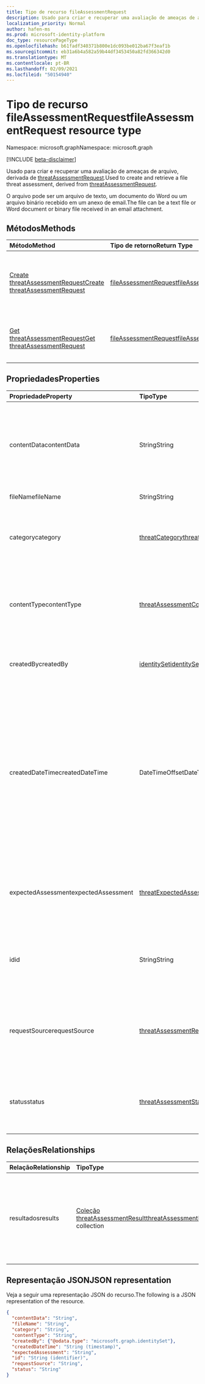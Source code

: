 ```yaml
---
title: Tipo de recurso fileAssessmentRequest
description: Usado para criar e recuperar uma avaliação de ameaças de arquivo.
localization_priority: Normal
author: hafen-ms
ms.prod: microsoft-identity-platform
doc_type: resourcePageType
ms.openlocfilehash: b61fadf340371b800e1dc093be012ba67f3eaf1b
ms.sourcegitcommit: eb31a6b4a582a59b44df3453450a82fd366342d0
ms.translationtype: MT
ms.contentlocale: pt-BR
ms.lasthandoff: 02/09/2021
ms.locfileid: "50154940"
---
```

# <a name="fileassessmentrequest-resource-type"></a><span data-ttu-id="ef619-103">Tipo de recurso fileAssessmentRequest</span><span class="sxs-lookup"><span data-stu-id="ef619-103">fileAssessmentRequest resource type</span></span>

<span data-ttu-id="ef619-104">Namespace: microsoft.graph</span><span class="sxs-lookup"><span data-stu-id="ef619-104">Namespace: microsoft.graph</span></span>

[!INCLUDE [beta-disclaimer](../../includes/beta-disclaimer.md)]

<span data-ttu-id="ef619-105">Usado para criar e recuperar uma avaliação de ameaças de arquivo, derivada de [threatAssessmentRequest](threatAssessmentRequest.md).</span><span class="sxs-lookup"><span data-stu-id="ef619-105">Used to create and retrieve a file threat assessment, derived from [threatAssessmentRequest](threatAssessmentRequest.md).</span></span>

<span data-ttu-id="ef619-106">O arquivo pode ser um arquivo de texto, um documento do Word ou um arquivo binário recebido em um anexo de email.</span><span class="sxs-lookup"><span data-stu-id="ef619-106">The file can be a text file or Word document or binary file received in an email attachment.</span></span>

## <a name="methods"></a><span data-ttu-id="ef619-107">Métodos</span><span class="sxs-lookup"><span data-stu-id="ef619-107">Methods</span></span>

| <span data-ttu-id="ef619-108">Método</span><span class="sxs-lookup"><span data-stu-id="ef619-108">Method</span></span>       | <span data-ttu-id="ef619-109">Tipo de retorno</span><span class="sxs-lookup"><span data-stu-id="ef619-109">Return Type</span></span> | <span data-ttu-id="ef619-110">Descrição</span><span class="sxs-lookup"><span data-stu-id="ef619-110">Description</span></span> |
|:-------------|:------------|:------------|
| [<span data-ttu-id="ef619-111">Create threatAssessmentRequest</span><span class="sxs-lookup"><span data-stu-id="ef619-111">Create threatAssessmentRequest</span></span>](../api/informationprotection-post-threatassessmentrequests.md) | [<span data-ttu-id="ef619-112">fileAssessmentRequest</span><span class="sxs-lookup"><span data-stu-id="ef619-112">fileAssessmentRequest</span></span>](fileAssessmentRequest.md) | <span data-ttu-id="ef619-113">Crie uma nova solicitação de avaliação de arquivo postando **um objeto fileAssessmentRequest.**</span><span class="sxs-lookup"><span data-stu-id="ef619-113">Create a new file assessment request by posting a **fileAssessmentRequest** object.</span></span> |
| [<span data-ttu-id="ef619-114">Get threatAssessmentRequest</span><span class="sxs-lookup"><span data-stu-id="ef619-114">Get threatAssessmentRequest</span></span>](../api/threatassessmentrequest-get.md) | [<span data-ttu-id="ef619-115">fileAssessmentRequest</span><span class="sxs-lookup"><span data-stu-id="ef619-115">fileAssessmentRequest</span></span>](fileassessmentrequest.md) | <span data-ttu-id="ef619-116">Leia as propriedades e os relacionamentos de **um objeto fileAssessmentRequest.**</span><span class="sxs-lookup"><span data-stu-id="ef619-116">Read the properties and relationships of a **fileAssessmentRequest** object.</span></span> |

## <a name="properties"></a><span data-ttu-id="ef619-117">Propriedades</span><span class="sxs-lookup"><span data-stu-id="ef619-117">Properties</span></span>

| <span data-ttu-id="ef619-118">Propriedade</span><span class="sxs-lookup"><span data-stu-id="ef619-118">Property</span></span>     | <span data-ttu-id="ef619-119">Tipo</span><span class="sxs-lookup"><span data-stu-id="ef619-119">Type</span></span>        | <span data-ttu-id="ef619-120">Descrição</span><span class="sxs-lookup"><span data-stu-id="ef619-120">Description</span></span> |
|:-------------|:------------|:------------|
|<span data-ttu-id="ef619-121">contentData</span><span class="sxs-lookup"><span data-stu-id="ef619-121">contentData</span></span>|<span data-ttu-id="ef619-122">String</span><span class="sxs-lookup"><span data-stu-id="ef619-122">String</span></span>|<span data-ttu-id="ef619-123">Conteúdo de arquivo codificado em Base64.</span><span class="sxs-lookup"><span data-stu-id="ef619-123">Base64 encoded file content.</span></span> <span data-ttu-id="ef619-124">O conteúdo do arquivo não pode ser buscado de volta porque não está armazenado.</span><span class="sxs-lookup"><span data-stu-id="ef619-124">The file content cannot fetch back because it isn't stored.</span></span>|
|<span data-ttu-id="ef619-125">fileName</span><span class="sxs-lookup"><span data-stu-id="ef619-125">fileName</span></span>|<span data-ttu-id="ef619-126">String</span><span class="sxs-lookup"><span data-stu-id="ef619-126">String</span></span>|<span data-ttu-id="ef619-127">O nome do arquivo.</span><span class="sxs-lookup"><span data-stu-id="ef619-127">The file name.</span></span>|
|<span data-ttu-id="ef619-128">category</span><span class="sxs-lookup"><span data-stu-id="ef619-128">category</span></span>|[<span data-ttu-id="ef619-129">threatCategory</span><span class="sxs-lookup"><span data-stu-id="ef619-129">threatCategory</span></span>](enums.md#threatcategory-values)|<span data-ttu-id="ef619-130">A categoria da ameaça.</span><span class="sxs-lookup"><span data-stu-id="ef619-130">The threat category.</span></span> <span data-ttu-id="ef619-131">Os valores possíveis são: `spam`, `phishing`, `malware`.</span><span class="sxs-lookup"><span data-stu-id="ef619-131">Possible values are: `spam`, `phishing`, `malware`.</span></span>|
|<span data-ttu-id="ef619-132">contentType</span><span class="sxs-lookup"><span data-stu-id="ef619-132">contentType</span></span>|[<span data-ttu-id="ef619-133">threatAssessmentContentType</span><span class="sxs-lookup"><span data-stu-id="ef619-133">threatAssessmentContentType</span></span>](enums.md#threatassessmentcontenttype-values)|<span data-ttu-id="ef619-134">O tipo de conteúdo de avaliação de ameaças.</span><span class="sxs-lookup"><span data-stu-id="ef619-134">The content type of threat assessment.</span></span> <span data-ttu-id="ef619-135">Os valores possíveis são: `mail`, `url`, `file`.</span><span class="sxs-lookup"><span data-stu-id="ef619-135">Possible values are: `mail`, `url`, `file`.</span></span>|
|<span data-ttu-id="ef619-136">createdBy</span><span class="sxs-lookup"><span data-stu-id="ef619-136">createdBy</span></span>|[<span data-ttu-id="ef619-137">identitySet</span><span class="sxs-lookup"><span data-stu-id="ef619-137">identitySet</span></span>](identityset.md)|<span data-ttu-id="ef619-138">O criador da solicitação de avaliação de ameaças.</span><span class="sxs-lookup"><span data-stu-id="ef619-138">The threat assessment request creator.</span></span>|
|<span data-ttu-id="ef619-139">createdDateTime</span><span class="sxs-lookup"><span data-stu-id="ef619-139">createdDateTime</span></span>|<span data-ttu-id="ef619-140">DateTimeOffset</span><span class="sxs-lookup"><span data-stu-id="ef619-140">DateTimeOffset</span></span>|<span data-ttu-id="ef619-141">O tipo Timestamp representa informações de data e hora usando o formato ISO 8601 e está sempre no horário UTC.</span><span class="sxs-lookup"><span data-stu-id="ef619-141">The Timestamp type represents date and time information using ISO 8601 format and is always in UTC time.</span></span> <span data-ttu-id="ef619-142">Por exemplo, meia-noite em UTC no dia 1º de janeiro de 2014 teria esta aparência: `'2014-01-01T00:00:00Z'`.</span><span class="sxs-lookup"><span data-stu-id="ef619-142">For example, midnight UTC on Jan 1, 2014 would look like this: `'2014-01-01T00:00:00Z'`.</span></span>|
|<span data-ttu-id="ef619-143">expectedAssessment</span><span class="sxs-lookup"><span data-stu-id="ef619-143">expectedAssessment</span></span>|[<span data-ttu-id="ef619-144">threatExpectedAssessment</span><span class="sxs-lookup"><span data-stu-id="ef619-144">threatExpectedAssessment</span></span>](enums.md#threatexpectedassessment-values)|<span data-ttu-id="ef619-145">A avaliação esperada do enviador.</span><span class="sxs-lookup"><span data-stu-id="ef619-145">The expected assessment from submitter.</span></span> <span data-ttu-id="ef619-146">Os valores possíveis são: `block` e `unblock`.</span><span class="sxs-lookup"><span data-stu-id="ef619-146">Possible values are: `block`, `unblock`.</span></span>|
|<span data-ttu-id="ef619-147">id</span><span class="sxs-lookup"><span data-stu-id="ef619-147">id</span></span>|<span data-ttu-id="ef619-148">String</span><span class="sxs-lookup"><span data-stu-id="ef619-148">String</span></span>|<span data-ttu-id="ef619-149">A ID da solicitação de avaliação de ameaças é um IDENTIFICADOr global exclusivo (GUID).</span><span class="sxs-lookup"><span data-stu-id="ef619-149">The threat assessment request ID is a globally unique identifier (GUID).</span></span>|
|<span data-ttu-id="ef619-150">requestSource</span><span class="sxs-lookup"><span data-stu-id="ef619-150">requestSource</span></span>|[<span data-ttu-id="ef619-151">threatAssessmentRequestSource</span><span class="sxs-lookup"><span data-stu-id="ef619-151">threatAssessmentRequestSource</span></span>](enums.md#threatassessmentrequestsource-values)|<span data-ttu-id="ef619-152">A origem da solicitação de avaliação de ameaças.</span><span class="sxs-lookup"><span data-stu-id="ef619-152">The source of threat assessment request.</span></span> <span data-ttu-id="ef619-153">Os valores possíveis são: `user` e `administrator`.</span><span class="sxs-lookup"><span data-stu-id="ef619-153">Possible values are: `user`, `administrator`.</span></span>|
|<span data-ttu-id="ef619-154">status</span><span class="sxs-lookup"><span data-stu-id="ef619-154">status</span></span>|[<span data-ttu-id="ef619-155">threatAssessmentStatus</span><span class="sxs-lookup"><span data-stu-id="ef619-155">threatAssessmentStatus</span></span>](enums.md#threatassessmentstatus-values)|<span data-ttu-id="ef619-156">O status do processo de avaliação.</span><span class="sxs-lookup"><span data-stu-id="ef619-156">The assessment process status.</span></span> <span data-ttu-id="ef619-157">Os valores possíveis são: `pending`, `completed`.</span><span class="sxs-lookup"><span data-stu-id="ef619-157">Possible values are: `pending`, `completed`.</span></span>|

## <a name="relationships"></a><span data-ttu-id="ef619-158">Relações</span><span class="sxs-lookup"><span data-stu-id="ef619-158">Relationships</span></span>

| <span data-ttu-id="ef619-159">Relação</span><span class="sxs-lookup"><span data-stu-id="ef619-159">Relationship</span></span> | <span data-ttu-id="ef619-160">Tipo</span><span class="sxs-lookup"><span data-stu-id="ef619-160">Type</span></span>        | <span data-ttu-id="ef619-161">Descrição</span><span class="sxs-lookup"><span data-stu-id="ef619-161">Description</span></span> |
|:-------------|:------------|:------------|
|<span data-ttu-id="ef619-162">resultados</span><span class="sxs-lookup"><span data-stu-id="ef619-162">results</span></span>|<span data-ttu-id="ef619-163">[Coleção threatAssessmentResult](threatassessmentresult.md)</span><span class="sxs-lookup"><span data-stu-id="ef619-163">[threatAssessmentResult](threatassessmentresult.md) collection</span></span>|<span data-ttu-id="ef619-164">Uma coleção de resultados de avaliação de ameaças.</span><span class="sxs-lookup"><span data-stu-id="ef619-164">A collection of threat assessment results.</span></span> <span data-ttu-id="ef619-165">Somente leitura.</span><span class="sxs-lookup"><span data-stu-id="ef619-165">Read-only.</span></span> <span data-ttu-id="ef619-166">Por padrão, um `GET /threatAssessmentRequests/{id}` não retorna essa propriedade, a menos que você aplique `$expand` a ele.</span><span class="sxs-lookup"><span data-stu-id="ef619-166">By default, a `GET /threatAssessmentRequests/{id}` does not return this property unless you apply `$expand` on it.</span></span>|

## <a name="json-representation"></a><span data-ttu-id="ef619-167">Representação JSON</span><span class="sxs-lookup"><span data-stu-id="ef619-167">JSON representation</span></span>

<span data-ttu-id="ef619-168">Veja a seguir uma representação JSON do recurso.</span><span class="sxs-lookup"><span data-stu-id="ef619-168">The following is a JSON representation of the resource.</span></span>

<!-- {
  "blockType": "resource",
  "optionalProperties": [

  ],
  "@odata.type": "microsoft.graph.fileAssessmentRequest",
  "keyProperty": "id"
}-->

```json
{
  "contentData": "String",
  "fileName": "String",
  "category": "String",
  "contentType": "String",
  "createdBy": {"@odata.type": "microsoft.graph.identitySet"},
  "createdDateTime": "String (timestamp)",
  "expectedAssessment": "String",
  "id": "String (identifier)",
  "requestSource": "String",
  "status": "String"
}
```

<!-- uuid: 16cd6b66-4b1a-43a1-adaf-3a886856ed98
2019-02-04 14:57:30 UTC -->
<!-- {
  "type": "#page.annotation",
  "description": "fileAssessmentRequest resource",
  "keywords": "",
  "section": "documentation",
  "tocPath": ""
}-->


